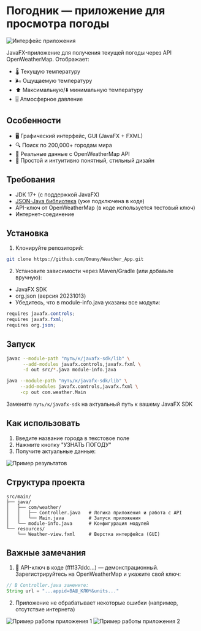 # Погодник — приложение для просмотра погоды

<img src="https://github.com/user-attachments/assets/4578d446-659f-432b-a4b6-2750c72c1e1c" alt="Интерфейс приложения">

JavaFX-приложение для получения текущей погоды через API OpenWeatherMap. Отображает:
- 🌡️ Текущую температуру
- 🌬️ Ощущаемую температуру
- ⬆️ Максимальную/⬇️ минимальную температуру
- 🎚️ Атмосферное давление

## Особенности
- 🖥️ Графический интерфейс, GUI (JavaFX + FXML)
- 🔍 Поиск по 200,000+ городам мира
- 📡 Реальные данные с OpenWeatherMap API
- 🎨 Простой и интуитивно понятный, cтильный дизайн

## Требования
- JDK 17+ (с поддержкой JavaFX)
- [JSON-Java библиотека](https://github.com/stleary/JSON-java) (уже подключена в коде)
- API-ключ от OpenWeatherMap (в коде используется тестовый ключ)
- Интернет-соединение

## Установка
1. Клонируйте репозиторий:
```bash
git clone https://github.com/Omuny/Weather_App.git
```
2. Установите зависимости через Maven/Gradle (или добавьте вручную):
- JavaFX SDK
- org.json (версия 20231013)
- Убедитесь, что в module-info.java указаны все модули:
```java
requires javafx.controls;
requires javafx.fxml;
requires org.json;
```

## Запуск
```bash
javac --module-path "путь/к/javafx-sdk/lib" \
      --add-modules javafx.controls,javafx.fxml \
      -d out src/*.java module-info.java

java --module-path "путь/к/javafx-sdk/lib" \
     --add-modules javafx.controls,javafx.fxml \
     -cp out com.weather.Main
```
Замените `путь/к/javafx-sdk` на актуальный путь к вашему JavaFX SDK

## Как использовать
1. Введите название города в текстовое поле
2. Нажмите кнопку "УЗНАТЬ ПОГОДУ"
3. Получите актуальные данные:
<img src="https://github.com/user-attachments/assets/a274ccc2-499a-4e4a-89dc-83842aade218" alt="Пример результатов">

## Структура проекта
```
src/main/
├── java/
│   ├── com/weather/
│   │   ├── Controller.java   # Логика приложения и работа с API
│   │   └── Main.java         # Запуск приложения
│   └── module-info.java      # Конфигурация модулей
└── resources/
    └── Weather-view.fxml     # Верстка интерфейса (GUI)
```

## Важные замечания
1. 🔑 API-ключ в коде (ffff37ddc...) — демонстрационный.
   Зарегистрируйтесь на OpenWeatherMap и укажите свой ключ:
```java
// В Controller.java замените:
String url = "...appid=ВАШ_КЛЮЧ&units..."
```
2. Приложение не обрабатывает некоторые ошибки (например, отсутствие интернета)

<img src="https://github.com/user-attachments/assets/e23026bc-4e49-4e65-9537-efe1854985c9" alt="Пример работы приложения 1">
<img src="https://github.com/user-attachments/assets/e6773e4d-de40-44d2-b2b8-108416ced4f4" alt="Пример работы приложения 2">
